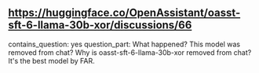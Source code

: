## https://huggingface.co/OpenAssistant/oasst-sft-6-llama-30b-xor/discussions/66

contains_question: yes
question_part: What happened? This model was removed from chat? Why is oasst-sft-6-llama-30b-xor removed from chat? It's the best model by FAR.